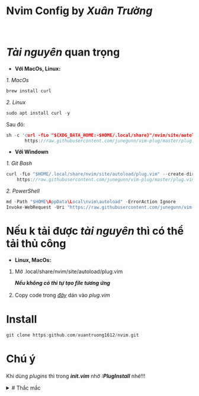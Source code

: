 # Nvim Config by *Xuân Trường*

ㅤㅤㅤㅤㅤㅤㅤㅤㅤ
# *Tài nguyên* quan trọng
- **Với MacOs, Linux:**
 
*1. MacOs*
```c
brew install curl
```
*2. Linux*
```c
sudo apt install curl -y
```
Sau đó:
```c
sh -c 'curl -fLo "${XDG_DATA_HOME:-$HOME/.local/share}"/nvim/site/autoload/plug.vim --create-dirs \
       https://raw.githubusercontent.com/junegunn/vim-plug/master/plug.vim'
```
- **Với Windown**

*1. Git Bash*
```c
curl -fLo "$HOME/.local/share/nvim/site/autoload/plug.vim" --create-dirs \
    https://raw.githubusercontent.com/junegunn/vim-plug/master/plug.vim
```
*2. PowerShell*
```c
md -Path "$HOME\AppData\Local\nvim\autoload" -ErrorAction Ignore
Invoke-WebRequest -Uri "https://raw.githubusercontent.com/junegunn/vim-plug/master/plug.vim" -OutFile "$HOME\AppData\Local\nvim\autoload\plug.vim"
```
# Nếu k tải được *tài nguyên* thì có thể tải thủ công
- **Linux, MacOs:**

 1. Mở .local/share/nvim/site/autoload/plug.vim
 
    ***Nếu không có thì tự tạo file tương ứng***
    
 2. Copy code trong [*đây*](https://raw.githubusercontent.com/junegunn/vim-plug/master/plug.vim) dán vào *plug.vim*
ㅤㅤㅤㅤㅤㅤㅤㅤㅤ

# Install
```c
git clone https:github.com/xuantruong1612/nvim.git
```

# Chú ý
Khi dùng *plugins* thì trong ***init.vim*** nhớ ***:PlugInstall*** nhé!!!
ㅤㅤㅤㅤㅤㅤㅤㅤㅤ
<details>ㅤㅤㅤㅤㅤㅤㅤㅤ
<summary># Thắc mắc </summary>
Luôn *upgrade* nvim nên có nhiều *commit* nhé!!!ㅤㅤㅤㅤㅤㅤㅤ

